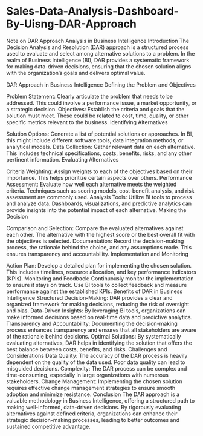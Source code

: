 # Sales-Data-Analysis-Dashboard-By-Uisng-DAR-Approach

Note on DAR Approach Analysis in Business Intelligence
Introduction
The Decision Analysis and Resolution (DAR) approach is a structured process used to evaluate and select among alternative solutions to a problem. In the realm of Business Intelligence (BI), DAR provides a systematic framework for making data-driven decisions, ensuring that the chosen solution aligns with the organization’s goals and delivers optimal value.

DAR Approach in Business Intelligence
Defining the Problem and Objectives

Problem Statement: Clearly articulate the problem that needs to be addressed. This could involve a performance issue, a market opportunity, or a strategic decision.
Objectives: Establish the criteria and goals that the solution must meet. These could be related to cost, time, quality, or other specific metrics relevant to the business.
Identifying Alternatives

Solution Options: Generate a list of potential solutions or approaches. In BI, this might include different software tools, data integration methods, or analytical models.
Data Collection: Gather relevant data on each alternative. This includes technical specifications, costs, benefits, risks, and any other pertinent information.
Evaluating Alternatives

Criteria Weighting: Assign weights to each of the objectives based on their importance. This helps prioritize certain aspects over others.
Performance Assessment: Evaluate how well each alternative meets the weighted criteria. Techniques such as scoring models, cost-benefit analysis, and risk assessment are commonly used.
Analysis Tools: Utilize BI tools to process and analyze data. Dashboards, visualizations, and predictive analytics can provide insights into the potential impact of each alternative.
Making the Decision

Comparison and Selection: Compare the evaluated alternatives against each other. The alternative with the highest score or the best overall fit with the objectives is selected.
Documentation: Record the decision-making process, the rationale behind the choice, and any assumptions made. This ensures transparency and accountability.
Implementation and Monitoring

Action Plan: Develop a detailed plan for implementing the chosen solution. This includes timelines, resource allocation, and key performance indicators (KPIs).
Monitoring and Feedback: Continuously monitor the implementation to ensure it stays on track. Use BI tools to collect feedback and measure performance against the established KPIs.
Benefits of DAR in Business Intelligence
Structured Decision-Making: DAR provides a clear and organized framework for making decisions, reducing the risk of oversight and bias.
Data-Driven Insights: By leveraging BI tools, organizations can make informed decisions based on real-time data and predictive analytics.
Transparency and Accountability: Documenting the decision-making process enhances transparency and ensures that all stakeholders are aware of the rationale behind decisions.
Optimal Solutions: By systematically evaluating alternatives, DAR helps in identifying the solution that offers the best balance between costs, benefits, and risks.
Challenges and Considerations
Data Quality: The accuracy of the DAR process is heavily dependent on the quality of the data used. Poor data quality can lead to misguided decisions.
Complexity: The DAR process can be complex and time-consuming, especially in large organizations with numerous stakeholders.
Change Management: Implementing the chosen solution requires effective change management strategies to ensure smooth adoption and minimize resistance.
Conclusion
The DAR approach is a valuable methodology in Business Intelligence, offering a structured path to making well-informed, data-driven decisions. By rigorously evaluating alternatives against defined criteria, organizations can enhance their strategic decision-making processes, leading to better outcomes and sustained competitive advantage.
